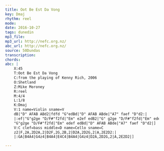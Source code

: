 ```yaml
---
title: Oot Be Est Da Vong
key: Dmaj
rhythm: reel
mode:
date: 2016-10-27
tags: dunedin
mp3_file:
mp3_url: http://nefc.org.nz/
abc_url: http://nefc.org.nz/
source: 50Dundas
transcription:
chords: 
abc: |
    X:45
    T:Oot Be Est Da Vong
    C:from the playing of Kenny Rich, 2006
    O:Shetland
    Z:Mike Moroney
    R:reel
    M:4/4
    L:1/8
    K:Dmaj
    V:1 name=Violin sname=V
    dB|"D" AFAB ABd2|fdfd "G"edBd|"D" AFAB ABde|"A7" faef "D"d2:|
    |:ef|"G"g2ge "D/F#"f2fd|"Em" e2ef edB2|"G" g2ge "D/F#"f2fd|"Em" edef "A"a2af|
    "G"g2ge "D/F#"f2fd|"Em" edef edBd|"D" AFAB ABde|"A7" faef "D"d2|]
    V:C clef=bass middle=D name=Cello sname=C
    z2|F,2A,2D2A,2|D2F,2G,2B,2|D2A,2D2G,2|A,2E2D2:|
    |:GA|B4A4|G4z4|B4A4|E4C4|B4A4|G4z4|D2A,2D2G,2|A,2E2D2|]

---
```

